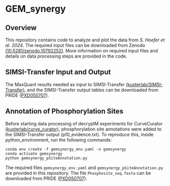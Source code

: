# GEM_synergy
## Overview
This repository contains code to analyze and plot the data from *S. Hoefer et al. 2024*. The required input files can be downloaded from Zenodo [(10.5281/zenodo.10792252)](https://zenodo.org/records/10792252). More information on required input files and details on data processing steps are provided in the code. 
## SIMSI-Transfer Input and Output
The MaxQuant results needed as input to SIMSI-Transfer [(kusterlab/SIMSI-Transfer)](https://github.com/kusterlab/SIMSI-Transfer), and the SIMSI-Transfer output tables can be downloaded from PRIDE ([PXD050707](https://proteomecentral.proteomexchange.org/cgi/GetDataset?ID=PXD050707)).
## Annotation of Phosphorylation Sites
Before starting data processing of decryptM experiments for CurveCurator [(kusterlab/curve_curator)](https://github.com/kusterlab/curve_curator), phosphorylation site annotations were added to the SIMSI-Transfer output (p10_evidence.txt). To reproduce this, inside python_environment, run the following commands:
```shell
conda env create -f gemsynergy_env.yaml -n gemsynergy
conda activate gemsynergy
python gemsynergy_pSiteAnnotation.py
```
The required files `gemsynergy_env.yaml` and `gemsynergy_pSiteAnnotation.py` are provided in this repository. The file `Phosphosite_seq.fasta` can be downloaded from PRIDE ([PXD050707](https://proteomecentral.proteomexchange.org/cgi/GetDataset?ID=PXD050707)).

